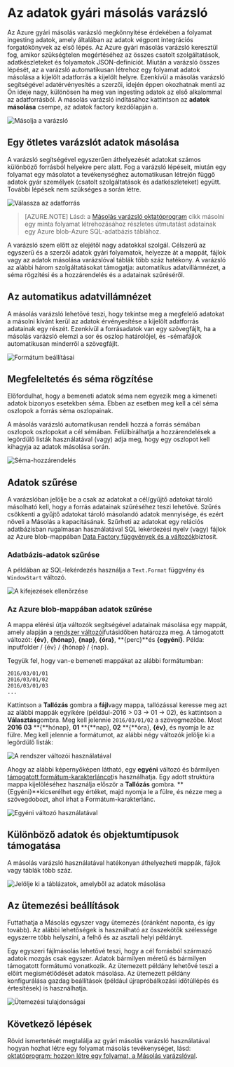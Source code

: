 <properties
    pageTitle="Az adatok gyár másolás varázsló |} Microsoft Azure"
    description="További tudnivalók az gyári másolás varázsló segítségével adatok másolása a támogatott adatforrások mosdók."
    services="data-factory"
    documentationCenter=""
    authors="spelluru"
    manager="jhubbard"
    editor="monicar"/>

<tags
    ms.service="data-factory"
    ms.workload="data-services"
    ms.tgt_pltfrm="na"
    ms.devlang="na"
    ms.topic="article"
    ms.date="09/29/2016"
    ms.author="spelluru"/>

# <a name="data-factory-copy-wizard"></a>Az adatok gyári másolás varázsló
Az Azure gyári másolás varázsló megkönnyítése érdekében a folyamat ingesting adatok, amely általában az adatok végpont integrációs forgatókönyvek az első lépés. Az Azure gyári másolás varázsló keresztül fog, amikor szükségtelen megértéséhez az összes csatolt szolgáltatások, adatkészleteket és folyamatok JSON-definíciót. Miután a varázsló összes lépését, az a varázsló automatikusan létrehoz egy folyamat adatok másolása a kijelölt adatforrás a kijelölt helyre. Ezenkívül a másolás varázsló segítségével adatérvényesítés a szerzői, idején éppen okozhatnak menti az Ön ideje nagy, különösen ha meg van ingesting adatok az első alkalommal az adatforrásból. A másolás varázsló indításához kattintson az **adatok másolása** csempe, az adatok factory kezdőlapján a.

![Másolja a varázsló](./media/data-factory-copy-wizard/copy-data-wizard.png)


## <a name="an-intuitive-wizard-for-copying-data"></a>Egy ötletes varázslót adatok másolása
A varázsló segítségével egyszerűen áthelyezését adatokat számos különböző forrásból helyekre perc alatt. Fog a varázsló lépéseit, miután egy folyamat egy másolatot a tevékenységhez automatikusan létrejön függő adatok gyár személyek (csatolt szolgáltatások és adatkészleteket) együtt. További lépések nem szükséges a során létre.   

![Válassza az adatforrás](./media/data-factory-copy-wizard/select-data-source-page.png)

> [AZURE.NOTE] Lásd: a [Másolás varázsló oktatóprogram](data-factory-copy-data-wizard-tutorial.md) cikk másolni egy minta folyamat létrehozásához részletes útmutatást adatainak egy Azure blob-Azure SQL-adatbázis táblához. 

A varázsló szem előtt az elejétől nagy adatokkal szolgál. Célszerű az egyszerű és a szerzői adatok gyári folyamatok, helyezze át a mappát, fájlok vagy az adatok másolása varázslóval táblák több száz hatékony. A varázsló az alábbi három szolgáltatásokat támogatja: automatikus adatvillámnézet, a séma rögzítési és a hozzárendelés és a adatainak szűréséről. 

## <a name="automatic-data-preview"></a>Az automatikus adatvillámnézet 
A másolás varázsló lehetővé teszi, hogy tekintse meg a megfelelő adatokat a másolni kívánt kerül az adatok érvényesítése a kijelölt adatforrás adatainak egy részét. Ezenkívül a forrásadatok van egy szövegfájlt, ha a másolás varázsló elemzi a sor és oszlop határolójel, és -sémafájlok automatikusan minderről a szövegfájlt. 

![Formátum beállításai](./media/data-factory-copy-wizard/file-format-settings.png)

## <a name="schema-capture-and-mapping"></a>Megfeleltetés és séma rögzítése 
Előfordulhat, hogy a bemeneti adatok séma nem egyezik meg a kimeneti adatok bizonyos esetekben séma. Ebben az esetben meg kell a cél séma oszlopok a forrás séma oszlopainak. 

A másolás varázsló automatikusan rendeli hozzá a forrás sémában oszlopok oszlopokat a cél sémában. Felülbírálhatja a hozzárendelések a legördülő listák használatával (vagy) adja meg, hogy egy oszlopot kell kihagyja az adatok másolása során.   

![Séma-hozzárendelés](./media/data-factory-copy-wizard/schema-mapping.png)

## <a name="filtering-data"></a>Adatok szűrése  
A varázslóban jelölje be a csak az adatokat a cél/gyűjtő adatokat tároló másolható kell, hogy a forrás adatainak szűréséhez teszi lehetővé. Szűrés csökkenti a gyűjtő adatokat tároló másolandó adatok mennyisége, és ezért növeli a Másolás a kapacitásának. Szűrheti az adatokat egy relációs adatbázisban rugalmasan használatával SQL lekérdezési nyelv (vagy) fájlok az Azure blob-mappában [Data Factory függvények és a változók](data-factory-functions-variables.md)biztosít.   

### <a name="filtering-of-data-in-a-database"></a>Adatbázis-adatok szűrése  
A példában az SQL-lekérdezés használja a `Text.Format` függvény és `WindowStart` változó. 

![A kifejezések ellenőrzése](./media/data-factory-copy-wizard/validate-expressions.png)

### <a name="filtering-of-data-in-an-azure-blob-folder"></a>Az Azure blob-mappában adatok szűrése
A mappa elérési útja változók segítségével adatainak másolása egy mappát, amely alapján a [rendszer változói](data-factory-functions-variables.md#data-factory-system-variables)futásidőben határozza meg. A támogatott változót: **{év}**, **{hónap}**, **{nap}**, **{óra}**, **{perc}**és **{egyéni}**. Példa: inputfolder / {év} / {hónap} / {nap}.

Tegyük fel, hogy van-e bemeneti mappákat az alábbi formátumban:

    2016/03/01/01
    2016/03/01/02
    2016/03/01/03
    ...

Kattintson a **Tallózás** gombra a **fájl**vagy mappa, tallózással keresse meg azt az alábbi mappák egyikére (például-2016 > 03 -> 01 -> 02), és kattintson a **Választás**gombra. Meg kell jelennie `2016/03/01/02` a szövegmezőbe. Most **2016** **03** **{**hónap}, **01** **{**nap}, **02** **{**óra}, **{év}**, és nyomja le az fülre. Meg kell jelennie a formátumot, az alábbi négy változók jelölje ki a legördülő listák:

![A rendszer változói használatával](./media/data-factory-copy-wizard/blob-standard-variables-in-folder-path.png)   

Ahogy az alábbi képernyőképen látható, egy **egyéni** változó és bármilyen [támogatott formátum-karakterláncot](https://msdn.microsoft.com/library/8kb3ddd4.aspx)is használhatja. Egy adott struktúra mappa kijelöléséhez használja először a **Tallózás** gombra. **{Egyéni}**kicserélhet egy értéket, majd nyomja le a fülre, és nézze meg a szövegdobozt, ahol írhat a Formátum-karakterlánc.     

![Egyéni változó használatával](./media/data-factory-copy-wizard/blob-custom-variables-in-folder-path.png)


## <a name="support-for-diverse-data-and-object-types"></a>Különböző adatok és objektumtípusok támogatása
A másolás varázsló használatával hatékonyan áthelyezheti mappák, fájlok vagy táblák több száz.

![Jelölje ki a táblázatok, amelyből az adatok másolása](./media/data-factory-copy-wizard/select-tables-to-copy-data.png)

## <a name="scheduling-options"></a>Az ütemezési beállítások
Futtathatja a Másolás egyszer vagy ütemezés (óránként naponta, és így tovább). Az alábbi lehetőségek is használható az összekötők szélessége egyszerre több helyszíni, a felhő és az asztali helyi példányt.

Egy egyszeri fájlmásolás lehetővé teszi, hogy a cél forrásból származó adatok mozgás csak egyszer. Adatok bármilyen méretű és bármilyen támogatott formátumú vonatkozik. Az ütemezett példány lehetővé teszi a előírt megismétlődését adatok másolása. Az ütemezett példány konfigurálása gazdag beállítások (például újrapróbálkozási időtúllépés és értesítések) is használhatja.

![Ütemezési tulajdonságai](./media/data-factory-copy-wizard/scheduling-properties.png)


## <a name="next-steps"></a>Következő lépések
Rövid ismertetését megtalálja az gyári másolás varázsló használatával hogyan hozhat létre egy folyamat másolás tevékenységet, lásd: [oktatóprogram: hozzon létre egy folyamat, a Másolás varázslóval](data-factory-copy-data-wizard-tutorial.md).

